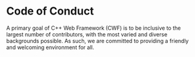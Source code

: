 # Code of Conduct

A primary goal of C++ Web Framework (CWF) is to be inclusive to the largest number of contributors, with the most varied and diverse 
backgrounds possible. As such, we are committed to providing a friendly and welcoming environment for all.
